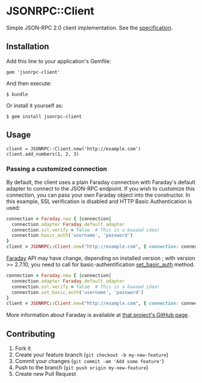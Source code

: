 # JSONRPC::Client

Simple JSON-RPC 2.0 client implementation. See the [specification](http://www.jsonrpc.org/specification).

## Installation

Add this line to your application's Gemfile:

    gem 'jsonrpc-client'

And then execute:

    $ bundle

Or install it yourself as:

    $ gem install jsonrpc-client

## Usage

```
client = JSONRPC::Client.new('http://example.com')
client.add_numbers(1, 2, 3)
```

### Passing a customized connection

By default, the client uses a plain Faraday connection with Faraday's default adapter to connect to the JSON-RPC endpoint. If you wish to customize this connection, you can pass your own Faraday object into the constructor. In this example, SSL verification is disabled and HTTP Basic Authentication is used:

```ruby
connection = Faraday.new { |connection|
  connection.adapter Faraday.default_adapter
  connection.ssl.verify = false  # This is a baaaad idea!
  connection.basic_auth('username', 'password')
}
client = JSONRPC::Client.new("http://example.com", { connection: connection })
```
[Faraday](https://www.rubydoc.info/gems/faraday/Faraday) API may have change, depending on installed version ; with version >= 2.7.10, you need to call for basic-authentification [set_basic_auth](https://www.rubydoc.info/gems/faraday/Faraday%2FConnection:set_basic_auth) method.
```ruby
connection = Faraday.new { |connection|
  connection.adapter Faraday.default_adapter
  connection.ssl.verify = false  # This is a baaaad idea!
  connection.set_basic_auth('username', 'password')
}
client = JSONRPC::Client.new("http://example.com", { connection: connection })
```

More information about Faraday is available at [that project's GitHub page](https://github.com/lostisland/faraday).


## Contributing

1. Fork it
2. Create your feature branch (`git checkout -b my-new-feature`)
3. Commit your changes (`git commit -am 'Add some feature'`)
4. Push to the branch (`git push origin my-new-feature`)
5. Create new Pull Request
